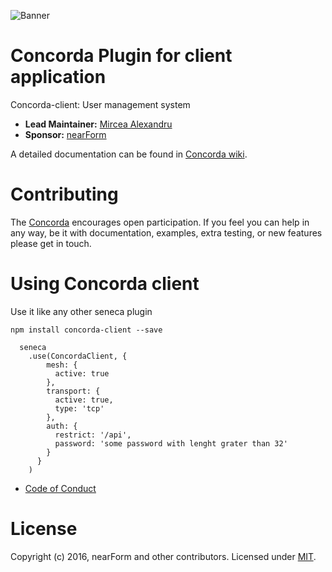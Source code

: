![Banner][]

# Concorda Plugin for client application
Concorda-client: User management system

- __Lead Maintainer:__ [Mircea Alexandru][lead]
- __Sponsor:__ [nearForm][]


A detailed documentation can be found in [Concorda wiki](https://github.com/nearform/concorda/blob/master/doc/Readme.md).

# Contributing
The [Concorda][] encourages open participation. If you feel you can help in any way, be it with
documentation, examples, extra testing, or new features please get in touch.

# Using Concorda client

Use it like any other seneca plugin

```
npm install concorda-client --save
```

```
  seneca
    .use(ConcordaClient, {
        mesh: {
          active: true
        },
        transport: {
          active: true,
          type: 'tcp'
        },
        auth: {
          restrict: '/api',
          password: 'some password with lenght grater than 32'
        }
      }
    )
```

- [Code of Conduct]

# License
Copyright (c) 2016, nearForm and other contributors.
Licensed under [MIT][].

[Banner]: https://raw.githubusercontent.com/nearform/concorda-dashboard/master/public/client/assets/img/logo-concorda-banner.png
[here]: https://github.com/nearform/vidi-concorda-nodezoo-system
[MIT]: ./LICENSE
[Code of Conduct]: https://github.com/nearform/vidi-contrib/docs/code_of_conduct.md
[Concorda]: https://github.com/nearform/concorda
[lead]: https://github.com/mirceaalexandru
[nearForm]: http://www.nearform.com/
[NodeZoo]: http://www.nodezoo.com/
